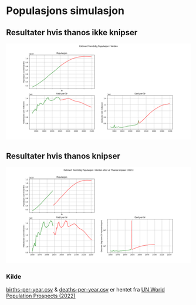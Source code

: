 # Populasjons simulasjon

## Resultater hvis thanos ikke knipser
![Figur 1](https://github.com/bjoernp116/PopulasjonsSimulasjon/blob/master/Images/Figure_1.png)
## Resultater hvis thanos knipser
![Figur 2](https://github.com/bjoernp116/PopulasjonsSimulasjon/blob/master/Images/Figure_2.png)


### Kilde
[births-per-year.csv](https://github.com/bjoernp116/PopulasjonsSimulasjon/blob/master/births-per-year.csv) & [deaths-per-year.csv](https://github.com/bjoernp116/PopulasjonsSimulasjon/blob/master/deaths-per-year.csv) er hentet fra [UN World Population Prospects (2022)](https://population.un.org/wpp/Download/Standard/MostUsed/)